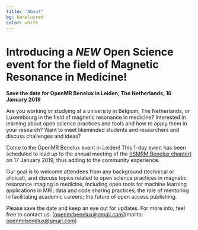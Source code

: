 ```yaml
---
title: "About"
bg: beneluxred
color: white
---
```

	
# Introducing a _NEW_ Open Science event for the field of Magnetic Resonance in Medicine!

**Save the date for OpenMR Benelux in Leiden, The Netherlands, 16 January 2019**

Are you working or studying at a university in Belgium, The Netherlands, or Luxembourg in the field of magnetic resonance in medicine?
Interested in learning about open science practices and tools and how to apply them in your research?
Want to meet likeminded students and researchers and discuss challenges and ideas?


Come to the OpenMR Benelux event in Leiden! This 1-day event has been scheduled to lead up to the annual meeting of the [(ISMRM Benelux chapter)](http://www.ismrm-benelux.org/) on 17 January 2019, thus adding to the community experience. 

Our goal is to welcome attendees from any background (technical or clinical), and discuss topics related to open science practices in magnetic resonance imaging in medicine, including open tools for machine learning applications in MRI; data and code sharing practices; the role of mentoring in facilitating academic careers; the future of open access publishing.

Please save the date and keep an eye out for updates. For more info, feel free to contact us: [openmrbenelux@gmail.com](mailto: openmrbenelux@gmail.com)






